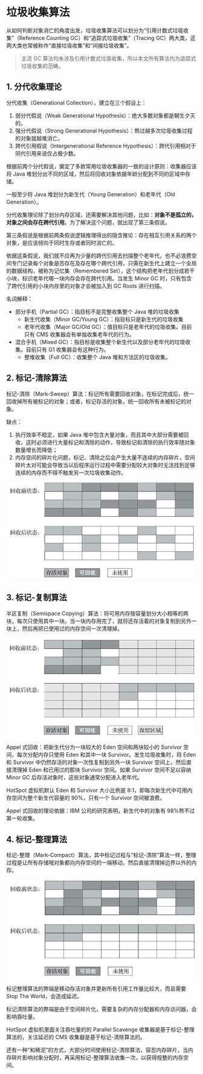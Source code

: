 # 垃圾收集算法

从如何判断对象消亡的角度出发，垃圾收集算法可以划分为“引用计数式垃圾收集”（Reference Counting GC）和“追踪式垃圾收集”（Tracing GC）两大类，这两大类也常被称作“直接垃圾收集”和“间接垃圾收集”。

>主流 GC 算法均未涉及引用计数式垃圾收集，所以本文所有算法均为追踪式垃圾收集的范畴。

## 1. 分代收集理论

分代收集（Generational Collection），建立在三个假设上：

1. 弱分代假说（Weak Generational Hypothesis）：绝大多数对象都是朝生夕灭的。
2. 强分代假说（Strong Generational Hypothesis）：熬过越多次垃圾收集过程的对象就越难消亡。
3. 跨代引用假说（Intergenerational Reference Hypothesis）：跨代引用相对于同代引用来说仅占极少数。

根据前两个分代假说，奠定了多款常用垃圾收集器的一致的设计原则：收集器应该将 Java 堆划分出不同的区域，然后将回收对象依据年龄分配到不同的区域中存储。

一般至少将 Java 堆划分为新生代（Young Generation）和老年代（Old Generation）。

分代收集理论除了划分内存区域，还需要解决其他问题，比如：**对象不是孤立的，对象之间会存在跨代引用**。为了解决这个问题，就出现了第三条假说。

第三条假说是根据前两条假说逻辑推理得出的隐含推论：存在相互引用关系的两个对象，是应该倾向于同时生存或者同时消亡的。

依据这条假说，我们就不应再为少量的跨代引用去扫描整个老年代，也不必浪费空间专门记录每个对象是否存在及存在哪个跨代引用，只需在新生代上建立一个全局的数据结构，被称为记忆集（Remembered Set），这个结构把老年代划分成若干小块，标识老年代哪一块内存会存在跨代引用。当发生 Minor GC 时，只有包含了跨代引用的小块内存里的对象才会被加入到 GC Roots 进行扫描。

名词解释：

- 部分手机（Partial GC）：指目标不是完整收集整个 Java 堆的垃圾收集
  - 新生代收集（Minor GC/Young GC）：指目标只是新生代的垃圾收集
  - 老年代收集（Major GC/Old GC）：值目标只是老年代的垃圾收集。目前只有 CMS 收集器会有单独收集老年代的行为。
- 混合手机（Mixed GC）：指目标是收集整个新生代以及部分老年代的垃圾收集。目前只有 G1 收集器会有这种行为。
  - 整堆收集（Full GC）：收集整个 Java 堆和方法区的垃圾收集。

## 2. 标记-清除算法

标记-清除（Mark-Sweep）算法：标记所有需要回收对象，在标记完成后，统一回收掉所有被标记的对象；或者，标记存活的对象，统一回收所有未被标记的对象。

缺点：

1. 执行效率不稳定，如果 Java 堆中包含大量对象，而且其中大部分需要被回收，这时必须进行大量标记和清除的动作，导致标记和清除的执行效率随对象数量增长而降低；
2. 内存空间的碎片化问题，标记、清除之后会产生大量不连续的内存碎片，空间碎片太对可能会导致当以后程序运行过程中需要分配较大对象时无法找到足够连续的内存而不得不触发另一次垃圾收集动作。

![标记-清除算法](mark-sweep.jpg)

## 3. 标记-复制算法

半区复制（Semispace Copying）算法：将可用内存按容量划分大小相等的两块，每次只使用其中一块。当一块内存用完了，就将还存活着的对象复制到另外一块上，然后再把已使用过的内存空间一次清理掉。

![标记-复制算法](mark-copying.jpg)

Appel 式回收：把新生代分为一块较大的 Eden 空间和两块较小的 Survivor 空间，每次分配内存只使用 Eden 和其中一块 Survivor。发生垃圾收集时，将 Eden 和 Survivor 中仍然存活的对象一次性复制到另外一块 Survivor 空间上，然后直接清理掉 Eden 和已用过的那块 Survivor 空间。如果 Survivor 空间不足以容纳 Minor GC 后存活对象时，这些对象通常分配进入老年代。

HotSpot 虚拟机默认 Eden 和 Survivor 大小比例是 8:1，即每次新生代中可用内存空间为整个新生代容量的 90%，只有一个 Survivor 空间被浪费。

Appel 式回收的理论依据：IBM 公司的研究表明，新生代中的对象有 98%熬不过第一轮收集。

## 4. 标记-整理算法

标记-整理（Mark-Compact）算法，其中标记过程与“标记-清除”算法一样，整理过程是让所有存储哦对象都向内存空间的一端移动，然后直接清理掉边界以外的内存。

![标记-整理算法](mark-compact.jpg)

标记整理算法的弊端是移动存活对象并更新所有引用工作量比较大，而且需要 Stop The World，会造成延迟。

标记清除算法的弊端是由于空间碎片化，需要复杂的内存分配器和内存访问器，会影响吞吐量。

HotSpot 虚拟机里面关注吞吐量的的 Parallel Scavenge 收集器是基于标记-整理算法的，关注延迟的 CMS 收集器是基于标记-清除算法的。

还有一种“和稀泥”的方式，大部分时间使用标记-清除算法，容忍内存碎片，当内存碎片影响对象分配时，再采用标记-整理算法收集一次，以获得规整的内存空间。
